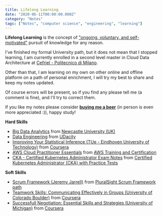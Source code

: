 ```yaml
---
title: Lifelong Learning
date: "2020-06-11T00:00:00.000Z"
category: "Notes"
tags: ["Notes", "computer science", "engineering", "learning"]
---
```


**Lifelong Learning** is the concept of ["ongoing, voluntary, and self-motivated"](https://files.eric.ed.gov/fulltext/ED471201.pdf) pursuit of knowledge for any reason.

I've finished my formal University path, but it does not mean that I stopped learning, I am currently enrolled in a second level master in Cloud Data Architecture at [Cefriel - Politecnico di Milano](https://www.cefriel.com/en).

Other than that, I am learning on my own on other online and offline platform on a path of personal enrichment, I will try my best to share and keep my notes updated.

Of course errors will be present, so if you find any please tell me (a comment is fine), and I'll try to correct them.

If you like my notes please consider **[buying me a beer](https://www.paypal.me/flaprimo)** (in person is even more appreciated :)), happy study!

**Hard Skills**

*   [Big Data Analytics](http://www.mediafire.com/file/r7xpap3licqu8da/Summary_-_Big_Data_Analytics.pdf/file) from [Newcastle University (UK)](https://www.ncl.ac.uk)
*   [Data Engineering](http://www.mediafire.com/file/6smlgghk6121wtc/Data_Engineering.pdf/file) from [UDacity](https://classroom.udacity.com/nanodegrees/nd027)
*   [Improving Your Statistical Inference (TUe - Eindhoven University of Technology)](http://www.mediafire.com/file/spakg15tmhvurwl/Improving_Your_Statistical_Inferences.pdf/file) from [Coursera](https://www.coursera.org/learn/statistical-inferences)
*   [AWS Cloud Practitioner Essentials](http://www.mediafire.com/file/ryhwdl38z2mhk20/AWS_Cloud_Practitioner_Essentials.pdf/file) from [AWS Training and Certification](https://www.aws.training)
*   [CKA - Certified Kubernetes Administrator Exam Notes](https://www.mediafire.com/file/tnymbe8z5uz9kr6/CKA_Certified_Kubernetes_Administrator_exam.pdf/file) from [Certified Kubernetes Administrator (CKA) with Practice Tests](https://www.udemy.com/course/certified-kubernetes-administrator-with-practice-tests/)

**Soft Skills**

*   [Scrum Framework (Jeremy Jarrell)](http://www.mediafire.com/file/zgzvq9wcj5n57i2/Scrum_Framework.pdf/file) from [PluralSight Scrum Framework path](https://www.pluralsight.com/paths/the-scrum-framework)
*   [Teamwork Skills: Communicating Effectively in Groups (University of Colorado Boulder)](http://www.mediafire.com/file/jdx1n3tf84ewn6u/Team_Work_Skills.pdf/file) from [Coursera](https://www.coursera.org/learn/teamwork-skills-effective-communication)
*   [Successfull Negotiation: Essential Skills and Strategies (University of Michigan)](http://www.mediafire.com/file/s906c6msp2ilq9z/Successful_Negotiation_-_Essential_Strategies_and_Skills.pdf/file) from [Coursera](https://www.coursera.org/learn/negotiation-skills)
